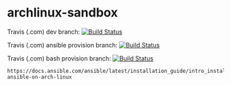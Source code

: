 # archlinux-sandbox


Travis (.com) dev branch:
[![Build Status](https://travis-ci.com/githubfoam/archlinux-sandbox.svg?branch=master)](https://travis-ci.com/githubfoam/archlinux-sandbox)  

Travis (.com) ansible provision branch:
[![Build Status](https://travis-ci.com/githubfoam/archlinux-sandbox.svg?branch=provision_ansible)](https://travis-ci.com/githubfoam/archlinux-sandbox)  

Travis (.com) bash provision branch:
[![Build Status](https://travis-ci.com/githubfoam/archlinux-sandbox.svg?branch=provision_bash)](https://travis-ci.com/githubfoam/archlinux-sandbox)  

~~~~
https://docs.ansible.com/ansible/latest/installation_guide/intro_installation.html#installing-ansible-on-arch-linux
~~~~
